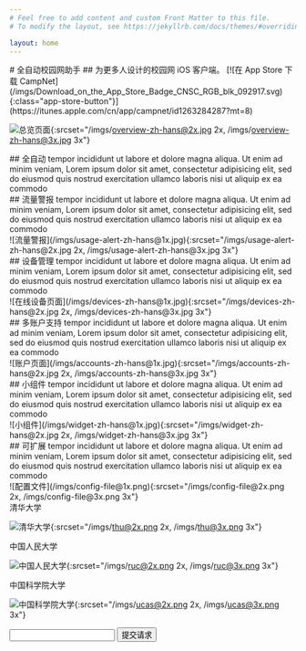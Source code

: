 ```yaml
---
# Feel free to add content and custom Front Matter to this file.
# To modify the layout, see https://jekyllrb.com/docs/themes/#overriding-theme-defaults

layout: home
---
```


<section class="title-section">
# 全自动校园网助手
## 为更多人设计的校园网 iOS 客户端。
[![在 App Store 下载 CampNet](/imgs/Download_on_the_App_Store_Badge_CNSC_RGB_blk_092917.svg){:class="app-store-button"}](https://itunes.apple.com/cn/app/campnet/id1263284287?mt=8)

![总览页面](/imgs/overview-zh-hans@1x.jpg){:srcset="/imgs/overview-zh-hans@2x.jpg 2x, /imgs/overview-zh-hans@3x.jpg 3x"}
</section>

<section class="feature-section">
<div class="wrapper">
## 全自动
tempor incididunt ut labore et dolore magna aliqua. Ut enim ad minim veniam,
Lorem ipsum dolor sit amet, consectetur adipisicing elit, sed do eiusmod
quis nostrud exercitation ullamco laboris nisi ut aliquip ex ea commodo
</div>
</section>

<section class="feature-section">
<div class="wrapper">
<div class="section-row">
<div class="section-col section-col-text">
## 流量警报
tempor incididunt ut labore et dolore magna aliqua. Ut enim ad minim veniam,
Lorem ipsum dolor sit amet, consectetur adipisicing elit, sed do eiusmod
quis nostrud exercitation ullamco laboris nisi ut aliquip ex ea commodo
</div>
<div class="section-col section-col-image">
![流量警报](/imgs/usage-alert-zh-hans@1x.jpg){:srcset="/imgs/usage-alert-zh-hans@2x.jpg 2x, /imgs/usage-alert-zh-hans@3x.jpg 3x"}
</div>
</div>
</div>
</section>

<section class="feature-section">
<div class="wrapper">
<div class="section-row">
<div class="section-col section-col-text">
## 设备管理
tempor incididunt ut labore et dolore magna aliqua. Ut enim ad minim veniam,
Lorem ipsum dolor sit amet, consectetur adipisicing elit, sed do eiusmod
quis nostrud exercitation ullamco laboris nisi ut aliquip ex ea commodo
</div>
<div class="section-col section-col-image">
![在线设备页面](/imgs/devices-zh-hans@1x.jpg){:srcset="/imgs/devices-zh-hans@2x.jpg 2x, /imgs/devices-zh-hans@3x.jpg 3x"}
</div>
</div>
</div>
</section>

<section class="feature-section">
<div class="wrapper">
<div class="section-row">
<div class="section-col section-col-text">
## 多账户支持
tempor incididunt ut labore et dolore magna aliqua. Ut enim ad minim veniam,
Lorem ipsum dolor sit amet, consectetur adipisicing elit, sed do eiusmod
quis nostrud exercitation ullamco laboris nisi ut aliquip ex ea commodo
</div>
<div class="section-col section-col-image">
![账户页面](/imgs/accounts-zh-hans@1x.jpg){:srcset="/imgs/accounts-zh-hans@2x.jpg 2x, /imgs/accounts-zh-hans@3x.jpg 3x"}
</div>
</div>
</div>
</section>

<section class="feature-section">
<div class="wrapper">
<div class="section-row">
<div class="section-col section-col-text">
## 小组件
tempor incididunt ut labore et dolore magna aliqua. Ut enim ad minim veniam,
Lorem ipsum dolor sit amet, consectetur adipisicing elit, sed do eiusmod
quis nostrud exercitation ullamco laboris nisi ut aliquip ex ea commodo
</div>
<div class="section-col section-col-image">
![小组件](/imgs/widget-zh-hans@1x.jpg){:srcset="/imgs/widget-zh-hans@2x.jpg 2x, /imgs/widget-zh-hans@3x.jpg 3x"}
</div>
</div>
</div>
</section>

<section class="feature-section">
<div class="wrapper">
<div class="section-row">
<div class="section-col section-col-text">
## 可扩展
tempor incididunt ut labore et dolore magna aliqua. Ut enim ad minim veniam,
Lorem ipsum dolor sit amet, consectetur adipisicing elit, sed do eiusmod
quis nostrud exercitation ullamco laboris nisi ut aliquip ex ea commodo
</div>
<div class="section-col section-col-image">
![配置文件](/imgs/config-file@1x.png){:srcset="/imgs/config-file@2x.png 2x, /imgs/config-file@3x.png 3x"}
</div>
</div>
</div>
</section>


<section class="title-section">
<div class="section-row">
<div class="section-col">
清华大学

![清华大学](/imgs/thu@1x.png){:srcset="/imgs/thu@2x.png 2x, /imgs/thu@3x.png 3x"}
</div>

<div class="section-col">
中国人民大学

![中国人民大学](/imgs/ruc@1x.png){:srcset="/imgs/ruc@2x.png 2x, /imgs/ruc@3x.png 3x"}
</div>

<div class="section-col">
中国科学院大学

![中国科学院大学](/imgs/ucas@1x.png){:srcset="/imgs/ucas@2x.png 2x, /imgs/ucas@3x.png 3x"}
</div>
</div>

<div>
<form>
<input type="text" class="campus-request-input">
<button class="campus-request-submit">提交请求</button>
</form>
</div>

</section>


